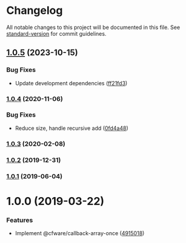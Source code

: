 # Changelog

All notable changes to this project will be documented in this file. See [standard-version](https://github.com/conventional-changelog/standard-version) for commit guidelines.

## [1.0.5](https://github.com/cfware/callback-array-once/compare/v1.0.4...v1.0.5) (2023-10-15)


### Bug Fixes

* Update development dependencies ([ff21fd3](https://github.com/cfware/callback-array-once/commit/ff21fd310461d89531444ab9993dca388ffde2a9))

### [1.0.4](https://github.com/cfware/callback-array-once/compare/v1.0.3...v1.0.4) (2020-11-06)


### Bug Fixes

* Reduce size, handle recursive add ([0fd4a48](https://github.com/cfware/callback-array-once/commit/0fd4a484e1c5a13bf0f5fd23c80acfe1943c96d2))

### [1.0.3](https://github.com/cfware/callback-array-once/compare/v1.0.2...v1.0.3) (2020-02-08)

### [1.0.2](https://github.com/cfware/callback-array-once/compare/v1.0.1...v1.0.2) (2019-12-31)

### [1.0.1](https://github.com/cfware/callback-array-once/compare/v1.0.0...v1.0.1) (2019-06-04)



# 1.0.0 (2019-03-22)


### Features

* Implement @cfware/callback-array-once ([4915018](https://github.com/cfware/callback-array-once/commit/4915018))
